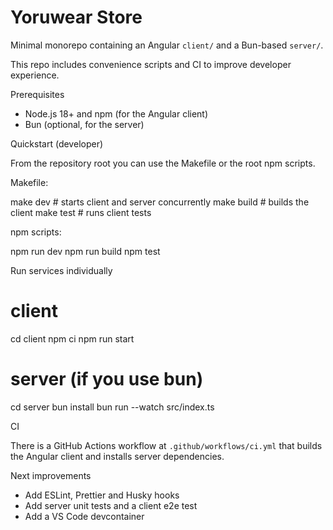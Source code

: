 Yoruwear Store
================

Minimal monorepo containing an Angular `client/` and a Bun-based `server/`.

This repo includes convenience scripts and CI to improve developer experience.

Prerequisites
- Node.js 18+ and npm (for the Angular client)
- Bun (optional, for the server)

Quickstart (developer)

From the repository root you can use the Makefile or the root npm scripts.

Makefile:

  make dev     # starts client and server concurrently
  make build   # builds the client
  make test    # runs client tests

npm scripts:

  npm run dev
  npm run build
  npm test

Run services individually

  # client
  cd client
  npm ci
  npm run start

  # server (if you use bun)
  cd server
  bun install
  bun run --watch src/index.ts

CI

There is a GitHub Actions workflow at `.github/workflows/ci.yml` that builds the Angular client and installs server dependencies.

Next improvements
- Add ESLint, Prettier and Husky hooks
- Add server unit tests and a client e2e test
- Add a VS Code devcontainer
